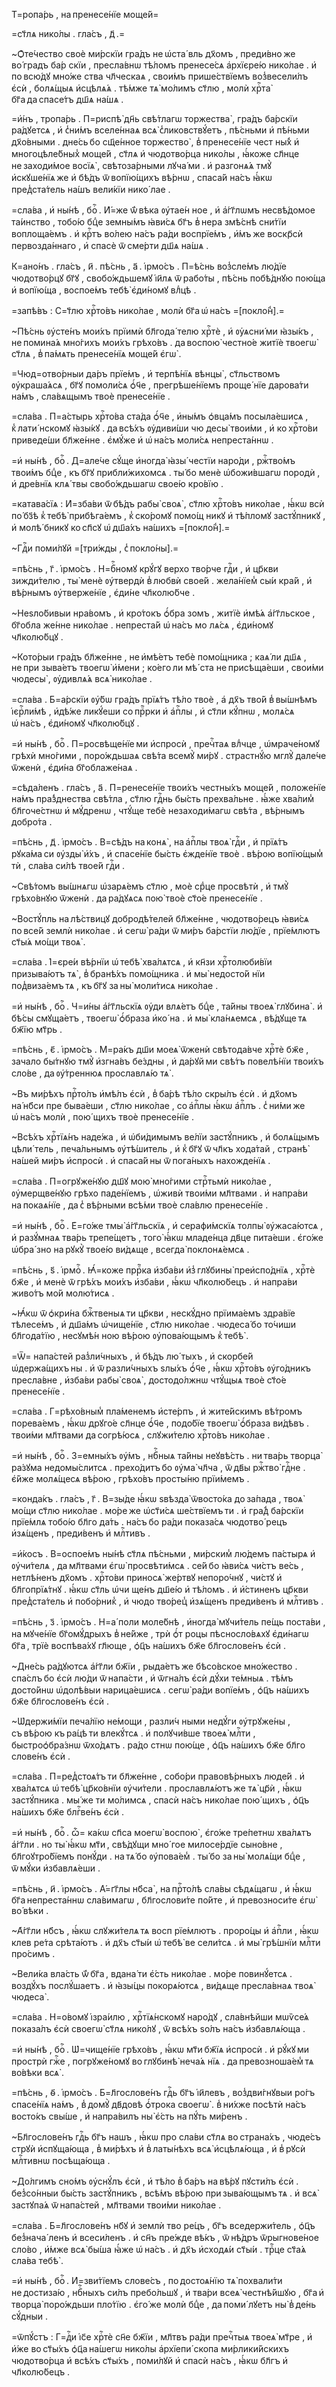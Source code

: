 Т=ропа́рь , на пренесе́нїе моще́й=

=ст҃лѧ нико́лы . гла́съ , д҃ .=

~Ѻ҆те́чество своѐ ми́рскїи гра́дъ не ѡ҆ста́ вль дх҃омъ , преди́вно же во́ градъ ба́р скїи , пресла́внѡ тѣ́ломъ пренесе́сѧ а҆рхїєре́ю нико́лае . и҆ по всю́дꙋ мно́же ства чл҃ческаѧ , свои́мъ прише́ствїемъ воз̾весели́лъ є҆сѝ , болѧ́щыѧ и҆сцѣлѧ́ѧ . тѣ́мже тѧ̀ мо́лимъ ст҃лю , молѝ хрⷭ҇та̀ бг҃а да спасе́тъ дш҃ѧ на́шѧ .

=и҆́нъ , тропа́рь . П=риспѣ̀ дн҃ь свѣ́тлагѡ торжества̀ , гра́дъ ба́рскїи ра́дꙋетсѧ , и҆ с̾ни́мъ вселе́ннаѧ всѧ̀ с̾ликовствꙋ́етъ , пѣ́сньми и҆ пѣ́ньми дх҃о́вными . дне́сь бо сщ҃е́нное торжество̀ , в̾ пренесе́нїе чест ны́х̾ и҆ многоцѣле́бных̾ моще́й , ст҃лѧ и҆ чюдотво́рца нико́лы , ꙗ҆́коже сл҃нце не заходи́мое восїѧ̀ , свѣтоза́рными лꙋча́ ми . и҆ разгонѧ́ѧ тмꙋ̀ и҆скꙋше́нїѧ же и҆ бѣ́дъ ѿ вопїю́щихъ вѣ́рнѡ , спаса́й на́съ ꙗ҆́кѡ пред̾ста́тель на́шъ вели́кїи нико́ лае .

=сла́ва , и҆ ны́нѣ , боⷢ҇ . И҆́=же ѿ́ вѣка ᲂу҆тае́н ное , и҆ а҆́гг҃лѡмъ несвѣ́домое та́инство , тобо́ю бцⷣе земны́мъ ꙗ҆ви́сѧ бг҃ъ в̾ нера змѣ́снѣ сни́тїи воплоща́емъ . и҆ крⷭ҇тъ во́лею на́съ ра́ди воспрїе́мъ , и҆́мъ же воскр҃сѝ первозда́ннаго , и҆ спасѐ ѿ сме́рти дш҃ѧ на́шѧ .

К=ано́нъ . гла́съ , и҃ . пѣ́снь , а҃ . і҆рмо́съ . П=ѣ́снь воз̾сле́мъ лю́дїе чюдотво́рцꙋ бг҃ꙋ , свобо́ждьшемꙋ і҆и҃лѧ ѿ рабо́ты , пѣ́снь побѣ́днꙋю пою́ща и҆ вопїю́ща , воспое́мъ тебѣ̀ є҆ди́номꙋ влⷣцѣ .

=запѣ́въ : С=т҃лю хрⷭ҇то́въ нико́лае , молѝ бг҃а ѡ҆ на́съ =[покло́н̾].=

~Пѣ́снь ᲂу҆сте́нъ мои́хъ прїимѝ бл҃года́ телю хрⷭ҇тѐ , и҆ ᲂу҆ѧсни́ ми ꙗ҆зы́къ , не помина́ѧ мно́гихъ мои́хъ грѣхо́въ . да воспою̀ честно́е житїѐ твоегѡ̀ ст҃лѧ , в̾ па́мѧть пренесе́нїѧ моще́й є҆гѡ̀ .

=Чюд=отво́рныи да́ръ прїе́мъ , и҆ терпѣ́нїѧ вѣнцы̀ , ст҃льствомъ ᲂу҆краша́ѧсѧ , бг҃ꙋ помоли́сѧ ѻ҆́ч҃е , прегрѣше́нїемъ проще́ нїе дарова́ти на́мъ , сла́вѧщымъ твоѐ пренесе́нїе .

=сла́ва . П=а́стырь хрⷭ҇то́ва ста́да ѻ҆́ч҃е , и҆ны́мъ ѻ҆вца́мъ посыла́ешисѧ , к̾ лати́ нскомꙋ ꙗ҆зы́кꙋ . да всѣ́хъ ᲂу҆диви́ши чю десы̀ твои́ми , и҆ ко хрⷭ҇то́ви приведе́ши бл҃же́нне . є҆мꙋ́же и҆ ѡ҆ на́съ моли́сѧ непреста́ннѡ .

=и҆ ны́нѣ , боⷢ҇ . Д=але́че сꙋ́ще и҆ногда̀ ꙗ҆зы́ честїи наро́ди , ржⷭ҇тво́мъ твои́мъ бцⷣе , къ бг҃ꙋ прибли́жихомсѧ . ты́ бо менѐ ѡ҆божи́вшагѡ породѝ , и҆ дре́внїѧ клѧ́ твы свобо́ждьшагѡ свое́ю кро́вїю .

=катава́сїѧ : И҆=зба́ви ѿ бѣ́дъ рабы̀ своѧ̀ , ст҃лю хрⷭ҇то́въ нико́лае , ꙗ҆́кѡ всѝ по́ бз҃ѣ к̾ тебѣ̀ прибѣга́емъ , к̾ ско́ромꙋ помо́щ никꙋ и҆ тѣ́пломꙋ застꙋ́пникꙋ , и҆ молѣ́ бникꙋ ко сп҃сꙋ ѡ҆ дш҃а́хъ на́шихъ =[покло́н̾].=

~Гдⷭ҇и поми́лꙋй =[три́жды , с̾ покло́ны].=

=пѣ́снь , г҃ . і҆рмо́съ . Н=бⷭ҇номꙋ крꙋ́гꙋ верхо тво́рче гдⷭ҇и , и҆ цр҃кви зижди́телю , ты̀ менѐ ᲂу҆твердѝ в̾ любвѝ свое́й . жела́нїем̾ сы́и кра́й , и҆ вѣ́рнымъ ᲂу҆тверже́нїе , є҆ди́не чл҃колю́бче .

~Неѕло́бивыи нра́вомъ , и҆ кро́токъ ѻ҆́бра зомъ , житїѐ и҆мѣ́ѧ а҆́гг҃льское , бг҃обла же́нне нико́лае . непреста́й ѡ҆ на́съ мо лѧ́сѧ , є҆ди́номꙋ чл҃колю́бцꙋ .

~Кото́рыи гра́дъ бл҃же́нне , не и҆мѣ́етъ тебѐ помо́щника ; каѧ́ ли дш҃ѧ , не при зыва́етъ твоегѡ̀ и҆́мени ; ко́его ли мѣ́ ста не присѣща́еши , свои́ми чюдесы̀ , ᲂу҆дивлѧ́ѧ всѧ̀ нико́лае .

=сла́ва . Б=а́рскїи ᲂу҆́бѡ гра́дъ прїѧ́тъ тѣ́ло твоѐ , а҆ дх҃ъ тво́й в̾ вы́шнѣмъ і҆єрⷭ҇ли́мѣ , и҆дѣ́же ликꙋ́еши со прⷪ҇рки и҆ а҆пⷭ҇лы , и҆ ст҃ли кꙋ́пнѡ , молѧ́сѧ ѡ҆ на́съ , є҆ди́номꙋ чл҃колю́бцꙋ .

=и҆ ны́нѣ , боⷢ҇ . П=росвѣще́нїе ми и҆спросѝ , пречⷭ҇таѧ влⷣчце , ѡ҆мраче́номꙋ грѣхѝ мно́гими , поро́ждьшаѧ свѣ́та всемꙋ̀ ми́рꙋ . страстнꙋ́ю мглꙋ̀ дале́че ѿженѝ , є҆ди́на бг҃облаже́наѧ .

=сѣда́ленъ . гла́съ , а҃ . П=ренесе́нїе твои́хъ честны́хъ моще́й , положе́нїе на́мъ пра́з̾днества свѣ́тла , ст҃лю гдⷭ҇нь бы́сть прехва́льне . ꙗ҆́же хва́лим̾ бл҃гоче́стнѡ и҆ мꙋ́дренѡ , чтꙋ́ще тебѐ незаходи́магѡ свѣ́та , вѣ́рнымъ добро́та .

=пѣ́снь , д҃ . і҆рмо́съ . В=сѣ́дъ на конѧ̀ , на а҆пⷭ҇лы твоѧ̀ гдⷭ҇и , и҆ прїѧ́тъ рꙋка́ма си ᲂу҆зды̀ и҆́хъ , и҆ спасе́нїе бы́сть є҆жде́нїе твоѐ . вѣ́рою вопїю́щым̾ тѝ , сла́ва си́лѣ твое́й гдⷭ҇и .

~Свѣ́томъ вы́шнѧгѡ ѡ҆зарѧ́емъ ст҃лю , моѐ срⷣце просвѣтѝ , и҆ тмꙋ̀ грѣхо́внꙋю ѿженѝ . да ра́дꙋѧсѧ пою̀ твоѐ ст҃о́е пренесе́нїе .

~Востꙋ́пль на лѣ́ствицꙋ добродѣ́телей бл҃же́нне , чюдотво́рецъ ꙗ҆ви́сѧ по все́й землѝ нико́лае . и҆ сегѡ̀ ра́ди ѿ ми́ръ ба́рстїи лю́дїе , прїе́млютъ ст҃ы́ѧ мо́щи твоѧ̀ .

=сла́ва . І҆=єре́и вѣ́рнїи ѡ҆ тебѣ̀ хва́лѧтсѧ , и҆ кн҃зи хрⷭ҇толюби́вїи призыва́ютъ тѧ̀ , в̾ бранѣ́хъ помо́щника . и҆ мы̀ недосто́й нїи под̾виза́емъ тѧ , къ бг҃ꙋ за ны̀ моли́тисѧ нико́лае .

=и҆ ны́нѣ , боⷢ҇ . Ч=и́ны а҆́гг҃льскїѧ ᲂу҆ди влѧ́етъ бцⷣе , та́йны твоеѧ̀ глꙋбина̀ . и҆ бѣ́сы смꙋща́етъ , твоегѡ̀ ѻ҆́браза и҆ко́ на . и҆ мы̀ кла́нѧемсѧ , вѣ́дꙋще тѧ бж҃їю мт҃рь .

=пѣ́снь , є҃ . і҆рмо́съ . М=ра́къ дш҃и моеѧ̀ ѿженѝ свѣтода́вче хрⷭ҇тѐ бж҃е , зачало бы́тнꙋю тмꙋ̀ и҆згна́въ бе́здны , и҆ да́рꙋй ми свѣ́тъ повелѣ́нїи твои́хъ сло́ве , да ᲂу҆́треннюѧ прославлѧ́ю тѧ̀ .

~Въ ми́рѣхъ прⷭ҇то́лъ и҆мѣ́лъ є҆сѝ , в̾ ба́рѣ тѣ́ло скры́лъ є҆сѝ . и҆ дх҃омъ на́ нб҃си пре быва́еши , ст҃лю нико́лае , со а҆пⷭ҇лы ꙗ҆́кѡ а҆пⷭ҇лъ . с̾ ни́ми же ѡ҆ на́съ молѝ , пою́ щихъ твоѐ пренесе́нїе .

~Всѣ́хъ хрⷭ҇тїѧ́нъ наде́жа , и҆ ѡ҆би́димымъ ве́лїи застꙋ́пникъ , и҆ болѧ́щымъ цѣли́ тель , печа́льнымъ ᲂу҆тѣ́шитель , и҆ к̾ бг҃ꙋ ѿ чл҃къ хода́тай , странѣ̀ на́шей ми́ръ и҆спросѝ . и҆ спаса́й ны ѿ пога́ныхъ нахожде́нїѧ .

=сла́ва . П=огрꙋже́нꙋю дш҃ꙋ мою̀ мно́гими стрⷭ҇тьмѝ нико́лае , ᲂу҆мерщве́нꙋю грѣхо паде́нїемъ , ѡ҆живѝ твои́ми мл҃твами . и҆ напра́ви на покаѧ́нїе , да с̾ вѣ́рными всѣ́ми твоѐ сла́влю пренесе́нїе .

=и҆ ны́нѣ , боⷢ҇ . Е҆=го́же тмы̀ а҆́гг҃льскїѧ , и҆ серафи́мскїѧ толпы̀ ᲂу҆жаса́ютсѧ , и҆ разꙋ́мнаѧ тва́рь трепе́щетъ , того̀ ꙗ҆́кѡ младе́нца дв҃це пита́еши . є҆го́же ѡ҆бра́ зно на рꙋкꙋ̀ твое́ю ви́дѧще , всегда̀ поклонѧ́емсѧ .

=пѣ́снь , ѕ҃ . і҆рмоⷭ҇ . Ꙗ҆́=коже пррⷪ҇ка и҆зба́ви и҆з̾ глꙋбины̀ преи҆спо́днїѧ , хрⷭ҇тѐ бж҃е , и҆ менѐ ѿ грѣ́хъ мои́хъ и҆зба́ви , ꙗ҆́кѡ чл҃колю́бецъ . и҆ напра́ви живо́тъ мо́й молю́тисѧ .

~Ꙗ҆́кѡ ѿ ѻ҆кри́на бжⷭ҇твеныѧ ти цр҃кви , нескꙋ́дно прїима́емъ здра́вїе тѣлесе́мъ , и҆ дш҃а́мъ ѡ҆чище́нїе , ст҃лю нико́лае . чюдеса́ бо то́чиши бл҃года́тїю , несꙋмѣ́н ною вѣ́рою ᲂу҆пова́ющымъ к̾ тебѣ̀ .

=Ѿ= напа́стей раз̾ли́чныхъ , и҆ бѣ́дъ лю́ тыхъ , и҆ скорбе́й ѡ҆держа́щихъ ны . и҆ ѿ разли́чныхъ ѕлы́хъ ѻ҆́ч҃е , ꙗ҆́кѡ хрⷭ҇то́въ ᲂу҆го́дникъ пресла́вне , и҆зба́ви рабы̀ своѧ̀ , достодо́лжнѡ чтꙋ́щыѧ твоѐ ст҃о́е пренесе́нїе .

=сла́ва . Г=рѣхо́вным̾ пла́менемъ и҆сте́рпъ , и҆ жите́йскимъ вѣ́тромъ порева́емъ , ꙗ҆́кѡ дрꙋго́е сл҃нце ѻ҆́ч҃е , подо́бїе твоегѡ̀ ѻ҆́браза ви́дѣвъ . твои́ми мл҃твами да согрѣ́юсѧ , слꙋжи́телю хрⷭ҇то́въ нико́лае .

=и҆ ны́нѣ , боⷢ҇ . З=емны́хъ ᲂу҆́мъ , нбⷭ҇ныѧ та́йны неꙋвѣ́сть . ни тва́рь творца̀ ра́зꙋма недомы́слитсѧ . прехо́дитъ бо ᲂу҆ма̀ чл҃ча , ѿ дв҃ы ржⷭ҇тво̀ гдⷭ҇не . є҆́йже молѧ́щесѧ вѣ́рою , грѣхо́въ просты́ню прїи́мемъ .

=конда́къ . гла́съ , г҃ . В=зы́де ꙗ҆́кѡ ѕвѣзда̀ ѿвосто́ка до за́пада , твоѧ̀ мо́щи ст҃лю нико́лае . мо́ре же ѡ҆ст҃и́сѧ ше́ствїемъ ти . и҆ гра́д̾ ба́рскїи прїе́млѧ тобо́ю бл҃го да́ть . на́съ бо ра́ди показа́сѧ чюдотво́ рецъ и҆зѧ́щенъ , преди́венъ и҆ млⷭ҇тивъ .

=и҆́косъ . В=оспое́мъ ны́нѣ ст҃лѧ пѣ́сньми , ми́рским̾ лю́демъ па́стырѧ и҆ ᲂу҆чи́телѧ , да мл҃твами є҆гѡ̀ просвѣти́мсѧ . се́й бо ꙗ҆ви́сѧ чи́стъ ве́сь , нетлѣ́ненъ дх҃омъ . хрⷭ҇то́ви приносѧ̀ же́ртвꙋ непоро́чнꙋ , чи́стꙋ и҆ бл҃гопрїѧ́тнꙋ . ꙗ҆́кѡ ст҃ль ѡ҆чи ще́нъ дш҃е́ю и҆ тѣ́ломъ . и҆ и҆́стиненъ цр҃кви пред̾ста́тель и҆ побо́рник̾ , и҆ чюдо тво́рец̾ и҆зѧ́щенъ преди́венъ и҆ млⷭ҇тивъ .

=пѣ́снь , з҃ . і҆рмо́съ . Н=а́ поли моле́бнѣ , и҆ногда̀ мꙋчи́тель пе́щь поста́ви , на мꙋче́нїе бг҃омꙋ́дрыхъ в̾ не́йже , трѝ ѻ҆́т роцы пѣсносло́вѧхꙋ є҆ди́нагѡ бг҃а , трїѐ воспѣва́хꙋ гл҃юще , ѻ҆ц҃ъ на́шихъ бж҃е бл҃гослове́нъ є҆сѝ .

~Дне́сь ра́дꙋютсѧ а҆́гг҃ли бж҃їи , рыда́етъ же бѣсо́вское мно́жество . спа́слъ бо є҆сѝ лю́ди ѿ напа́сти , и҆ ѿгна́лъ є҆сѝ дꙋ́хи те́мныѧ . тѣ́мъ досто́йнѡ ѡ҆долѣ́выи нарица́ешисѧ . сегѡ̀ ра́ди вопїе́мъ , ѻ҆ц҃ъ на́шихъ бж҃е бл҃гослове́нъ є҆сѝ .

~Ѡ҆держи́мїи печа́лїю не́мощи , разли́ч ными недꙋ́ги ᲂу҆трꙋже́ны , съ вѣ́рою къ ра́цѣ ти влекꙋ́тсѧ . и҆ полꙋчи́вше твоеѧ̀ млⷭ҇ти , быстроѻ҆бра́знѡ ѿхо́дѧтъ . ра́до стнѡ пою́ще , ѻ҆ц҃ъ на́шихъ бж҃е бл҃го слове́нъ є҆сѝ .

=сла́ва . П=ред̾стоѧ́тъ ти бл҃же́нне , собо́ри правовѣ́рныхъ люде́й . и҆ хва́лѧтсѧ ѡ҆ тебѣ̀ цр҃ко́внїи ᲂу҆чи́тели . прославлѧ́ютъ же тѧ̀ цр҃ѝ , ꙗ҆́кѡ застꙋ́пника . мы́ же ти мо́лимсѧ , спасѝ на́съ нико́лае пою́ щихъ , ѻ҆ц҃ъ на́шихъ бж҃е блгⷭ҇ве́нъ є҆сѝ .

=и҆ ны́нѣ , боⷢ҇ . ѽ= ка́кѡ сп҃са моегѡ̀ воспою̀ , є҆го́же тре́петнѡ хва́лѧтъ а҆́гг҃ли . но ты̀ ꙗ҆́кѡ мт҃и , свѣ́дꙋщи мно́ гое милосе́рдїе сыно́вне , бл҃гоꙋтро́бїемъ понꙋ́ди . на тѧ́ бо ᲂу҆пова́ем̾ . ты́ бо за ны̀ молѧ́щи бцⷣе , ѿ мꙋ́ки и҆збавлѧ́еши .

=пѣ́снь , и҃ . і҆рмо́съ . А҆́=гг҃лы нб҃са̀ , на прⷭ҇то́лѣ сла́вы сѣдѧ́щагѡ , и҆ ꙗ҆́кѡ бг҃а непреста́ннѡ сла́вимагѡ , бл҃гослови́те по́йте , и҆ превозноси́те є҆гѡ̀ во́ вѣки .

~А҆́гг҃ли нб҃съ , ꙗ҆́кѡ слꙋжи́телѧ тѧ восп рїе́млютъ . проро́цы и҆ а҆пⷭ҇ли , ꙗ҆́кѡ клев ре́та срѣта́ютъ . и҆ дх҃ъ ст҃ы́и ѡ҆ тебѣ̀ ве сели́тсѧ . и҆ мы̀ грѣ́шнїи млⷭ҇ти про́симъ .

~Вели́ка вла́сть ѿ́ бг҃а , вдана́ ти є҆́сть нико́лае . мо́ре повинꙋ́етсѧ . воздꙋ́хъ послꙋ́шаетъ . и҆ ꙗ҆зы́цы покорѧ́ютсѧ , ви́дѧще пресла́внаѧ твоѧ̀ чюдеса̀ .

=сла́ва . Н=о́вомꙋ і҆зра́илю , хрⷭ҇тїѧ́нскомꙋ наро́дꙋ , сла́внѣйши мѡѷсе́ѧ показа́лъ є҆сѝ своегѡ̀ ст҃лѧ нико́лꙋ , ѿ всѣ́хъ ѕо́лъ на́съ и҆збавлѧ́юща .

=и҆ ны́нѣ , боⷢ҇ . Ѡ҆=чище́нїе грѣхо́въ , ꙗ҆́кѡ мт҃и бж҃їѧ и҆спросѝ . и҆ рꙋ́кꙋ ми прострѝ гжⷭ҇е , погрꙋже́номꙋ во глꙋбинѣ̀ неча́ѧ нїѧ . да превозноша́ем̾ тѧ во́вѣки всѧ̀ .

=пѣ́снь , ѳ҃ . і҆рмо́съ . Б=л҃гослове́нъ гдⷭ҇ь бг҃ъ і҆и҃левъ , воз̾дви́гнꙋвыи ро́гъ спасе́нїѧ на́мъ , в̾ домꙋ̀ дв҃довѣ ѻ҆́трока своегѡ̀ . в̾ ни́хже посѣтѝ на́съ восто́къ свы́ше , и҆ напра́вилъ ны̀ є҆́сть на пꙋ́ть ми́ренъ .

~Бл҃гослове́нъ гдⷭ҇ь бг҃ъ нашъ , ꙗ҆́кѡ про сла́ви ст҃лѧ во страна́хъ , чюде́съ стрꙋѝ и҆спꙋща́юща , в̾ ми́рѣхъ и҆ в̾ латы́нѣхъ всѧ̀ и҆сцѣлѧ́юща , и҆ в̾ рꙋсѝ млⷭ҇тивнѡ посѣща́юща .

~До́лгимъ сно́мъ ᲂу҆снꙋ́лъ є҆сѝ , и҆ тѣ́ло в̾ ба́ръ на вѣ́рꙋ пꙋсти́лъ є҆сѝ . без̾со́нныи бы́сть застꙋ́пникъ , всѣ́мъ вѣ́рою при зыва́ющымъ тѧ . и҆ всѧ̀ застꙋпа́ѧ ѿ напа́стей , мл҃твами твои́ми нико́лае .

=сла́ва . Б=л҃гослове́нъ нб҃ꙋ и҆ землѝ тво ре́цъ , бг҃ъ вседержи́тель , ѻ҆ц҃ъ без̾нача́ ленъ и҆ всеси́ленъ . и҆ сн҃ъ пре́жде вѣ́къ , ѿ нѣ́дръ ѿрыгнове́ное сло́во , и҆́мже всѧ̀ бы́ша ꙗ҆́же ѡ҆ на́съ . и҆ дх҃ъ и҆сходѧ́и ст҃ы́и . трⷪ҇це ст҃а́ѧ сла́ва тебѣ̀ .

=и҆ ны́нѣ , боⷢ҇ . И҆=зви́тїемъ слове́съ , по достоѧ́нїю тѧ̀ похвали́ти не достиза́ю , нбⷭ҇ныхъ си́лъ пребо́льшꙋ , и҆ тва́ри всеѧ̀ честнѣ́йшꙋю , бг҃а и҆ творца̀ поро́ждьши пло́тїю . є҆го́ же молѝ бцⷣе , да поми́ лꙋетъ ны̀ в̾ де́нь сꙋ́дныи .

=ѿпꙋ́стъ : Г=дⷭ҇и і҆с҃е хрⷭ҇тѐ сн҃е бж҃їи , мл҃твъ ра́ди пречⷭ҇тыѧ твоеѧ̀ мт҃ре , и҆ и҆́же во ст҃ы́хъ ѻ҆ц҃а на́шегѡ нико́лы а҆рхїепи́ скопа ми́рлики́йскихъ чюдотво́рца и҆ всѣ́хъ ст҃ы́хъ , поми́лꙋй и҆ спасѝ на́съ , ꙗ҆́кѡ бл҃гъ и҆ чл҃колю́бецъ .

